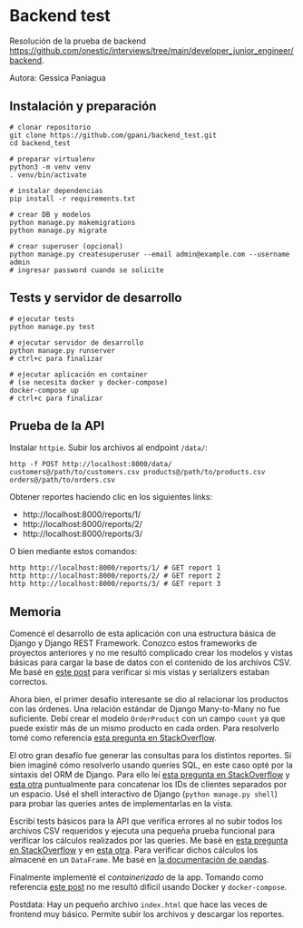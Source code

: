 # Backend test

Resolución de la prueba de backend https://github.com/onestic/interviews/tree/main/developer_junior_engineer/backend.

Autora: Gessica Paniagua

## Instalación y preparación

```shell
# clonar repositorio
git clone https://github.com/gpani/backend_test.git
cd backend_test

# preparar virtualenv
python3 -m venv venv
. venv/bin/activate

# instalar dependencias
pip install -r requirements.txt

# crear DB y modelos
python manage.py makemigrations
python manage.py migrate

# crear superuser (opcional)
python manage.py createsuperuser --email admin@example.com --username admin
# ingresar password cuando se solicite
```

## Tests y servidor de desarrollo

```shell
# ejecutar tests
python manage.py test

# ejecutar servidor de desarrollo
python manage.py runserver
# ctrl+c para finalizar

# ejecutar aplicación en container
# (se necesita docker y docker-compose)
docker-compose up
# ctrl+c para finalizar
```

## Prueba de la API

Instalar `httpie`. Subir los archivos al endpoint `/data/`:
```shell
http -f POST http://localhost:8000/data/ customers@/path/to/customers.csv products@/path/to/products.csv orders@/path/to/orders.csv
```

Obtener reportes haciendo clic en los siguientes links:
- http://localhost:8000/reports/1/
- http://localhost:8000/reports/2/
- http://localhost:8000/reports/3/ 

O bien mediante estos comandos:
```shell
http http://localhost:8000/reports/1/ # GET report 1
http http://localhost:8000/reports/2/ # GET report 2
http http://localhost:8000/reports/3/ # GET report 3
```

## Memoria

Comencé el desarrollo de esta aplicación con una estructura básica de Django y Django REST Framework. Conozco estos frameworks de proyectos anteriores y no me resultó complicado crear los modelos y vistas básicas para cargar la base de datos con el contenido de los archivos CSV. Me basé en [este post](https://baronchibuike.medium.com/how-to-read-csv-file-and-save-the-content-to-the-database-in-django-rest-256c254ef722) para verificar si mis vistas y serializers estaban correctos.

Ahora bien, el primer desafío interesante se dio al relacionar los productos con las órdenes. Una relación estándar de Django Many-to-Many no fue suficiente. Debí crear el modelo `OrderProduct` con un campo `count` ya que puede existir más de un mismo producto en cada orden. Para resolverlo tomé como referencia [esta pregunta en StackOverflow](https://stackoverflow.com/questions/7260716/way-to-allow-for-duplicate-many-to-many-entries-in-python-django).

El otro gran desafío fue generar las consultas para los distintos reportes. Si bien imaginé cómo resolverlo usando queries SQL, en este caso opté por la sintaxis del ORM de Django. Para ello leí [esta pregunta en StackOverflow](https://stackoverflow.com/questions/629551/how-to-query-as-group-by-in-django) y [esta otra](https://stackoverflow.com/questions/10340684/group-concat-equivalent-in-django) puntualmente para concatenar los IDs de clientes separados por un espacio. Usé el shell interactivo de Django (`python manage.py shell`) para probar las queries antes de implementarlas en la vista.

Escribí tests básicos para la API que verifica errores al no subir todos los archivos CSV requeridos y ejecuta una pequeña prueba funcional para verificar los cálculos realizados por las queries. Me basé en [esta pregunta en StackOverflow](https://stackoverflow.com/questions/24201676/how-can-i-test-binary-file-uploading-with-django-rest-frameworks-test-client) y en [esta otra](https://stackoverflow.com/questions/55708696/testing-django-fileresponse). Para verificar dichos cálculos los almacené en un `DataFrame`. Me basé en [la documentación de pandas](https://pandas.pydata.org/docs/reference/api/pandas.testing.assert_series_equal.html).

Finalmente implementé el _containerizado_ de la app. Tomando como referencia [este post](https://medium.com/backticks-tildes/how-to-dockerize-a-django-application-a42df0cb0a99) no me resultó difícil usando Docker y `docker-compose`.

Postdata: Hay un pequeño archivo `index.html` que hace las veces de frontend muy básico. Permite subir los archivos y descargar los reportes.